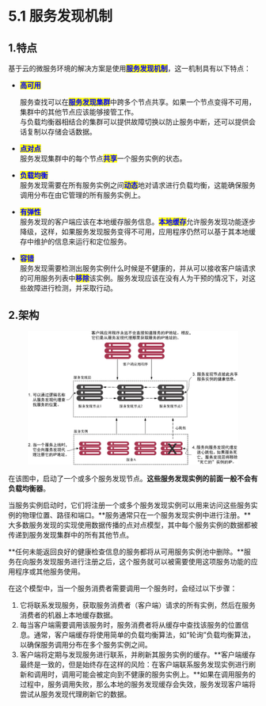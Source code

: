 # 5.1 服务发现机制

## 1.特点

基于云的微服务环境的解决方案是使用<mark style="color:blue;">**服务发现机制**</mark>，这一机制具有以下特点：

*   <mark style="color:blue;">**高可用**</mark>

    服务查找可以在<mark style="color:blue;">**服务发现集群**</mark>中跨多个节点共享。如果一个节点变得不可用，集群中的其他节点应该能够接管工作。\
    与负载均衡器相结合的集群可以提供故障切换以防止服务中断，还可以提供会话复制以存储会话数据。
* <mark style="color:blue;">**点对点**</mark>\
  服务发现集群中的每个节点<mark style="color:blue;">**共享**</mark>一个服务实例的状态。
* <mark style="color:blue;">**负载均衡**</mark>\
  服务发现需要在所有服务实例之间<mark style="color:blue;">**动态**</mark>地对请求进行负载均衡，这能确保服务调用分布在由它管理的所有服务实例上。
* <mark style="color:blue;">**有弹性**</mark>\
  服务发现的客户端应该在本地缓存服务信息。<mark style="color:blue;">**本地缓存**</mark>允许服务发现功能逐步降级，这样，如果服务发现服务变得不可用，应用程序仍然可以基于其本地缓存中维护的信息来运行和定位服务。
* <mark style="color:blue;">**容错**</mark>\
  服务发现需要检测出服务实例什么时候是不健康的，并从可以接收客户端请求的可用服务列表中<mark style="color:blue;">**移除**</mark>该实例。服务发现应该在没有人为干预的情况下，对这些故障进行检测，并采取行动。

## 2.架构

<figure><img src="../../../.gitbook/assets/image (4) (1).png" alt=""><figcaption></figcaption></figure>

在该图中，启动了一个或多个服务发现节点。**这些服务发现实例的前面一般不会有负载均衡器**。

当服务实例启动时，它们将注册一个或多个服务发现实例可以用来访问这些服务实例的物理位置、路径和端口。**服务通常只在一个服务发现实例中进行注册。**大多数服务发现的实现使用数据传播的点对点模型，其中每个服务实例的数据都被传递到服务发现集群中的所有其他节点。

**任何未能返回良好的健康检查信息的服务都将从可用服务实例池中删除。**服务在向服务发现服务进行注册之后，这个服务就可以被需要使用这项服务功能的应用程序或其他服务使用。

在这个模型中，当一个服务消费者需要调用一个服务时，会经过以下步骤：

1. 它将联系发现服务，获取服务消费者（客户端）请求的所有实例，然后在服务消费者的机器上本地缓存数据。
2. 每当客户端需要调用该服务时，服务消费者将从缓存中查找该服务的位置信息。通常，客户端缓存将使用简单的负载均衡算法，如“轮询”负载均衡算法，以确保服务调用分布在多个服务实例之间。
3. 客户端将定期与发现服务进行联系，并刷新其服务实例的缓存。**客户端缓存最终是一致的，但是始终存在这样的风险：在客户端联系服务发现实例进行刷新和调用时，调用可能会被定向到不健康的服务实例上。**如果在调用服务的过程中，服务调用失败，那么本地的服务发现缓存会失效，服务发现客户端将尝试从服务发现代理刷新它的数据。
